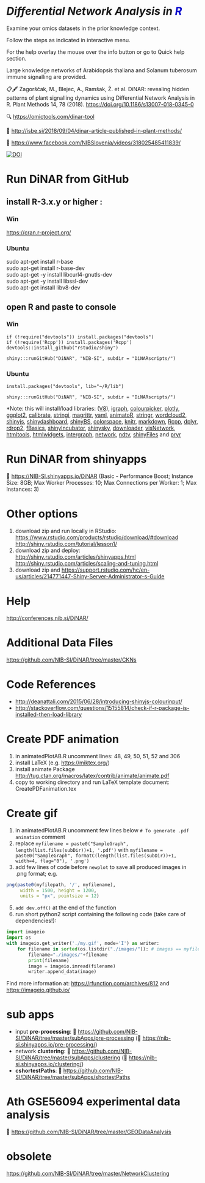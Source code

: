 <h1><i><b>Di</b>fferential <b>N</b>etwork <b>A</b>nalysis in <span style="color: #0000CC"><b>R</b></span></i></h1>

Examine your omics datasets in the prior knowledge context.

Follow the steps as indicated in interactive menu.

For the help overlay the mouse over the info button or go to Quick help section.

Large knowledge networks of Arabidopsis thaliana and Solanum tuberosum immune signalling are provided.



📋🖋 Zagorščak, M., Blejec, A., Ramšak, Ž. et al. DiNAR: revealing hidden patterns of plant signalling dynamics using Differential Network Analysis in R. Plant Methods 14, 78 (2018). https://doi.org/10.1186/s13007-018-0345-0

🔍 https://omictools.com/dinar-tool

🔦 http://isbe.si/2018/09/04/dinar-article-published-in-plant-methods/

🔦 https://www.facebook.com/NIBSlovenia/videos/318025485411839/



[![DOI](https://zenodo.org/badge/DOI/10.5281/zenodo.3723901.svg)](https://doi.org/10.5281/zenodo.3723901)



# Run DiNAR from GitHub

## install R-3.x.y or higher :

### Win
https://cran.r-project.org/

### Ubuntu
sudo apt-get install r-base</br>
sudo apt-get install r-base-dev</br>
sudo apt-get -y install libcurl4-gnutls-dev</br>
sudo apt-get -y install libssl-dev</br>
sudo apt-get install libv8-dev</br>

## open R and paste to console

### Win

```{r}
if (!require("devtools")) install.packages("devtools")
if (!require('Rcpp')) install.packages('Rcpp')
devtools::install_github("rstudio/shiny")

shiny:::runGitHub("DiNAR", "NIB-SI", subdir = "DiNARscripts/")
```

### Ubuntu

```{r}
install.packages("devtools", lib="~/R/lib")

shiny:::runGitHub("DiNAR", "NIB-SI", subdir = "DiNARscripts/")
```

*Note: this will install/load libraries: (<a href="https://cran.r-project.org/web/packages/V8/">V8</a>), <a href="https://cran.r-project.org/web/packages/igraph/index.html">igraph</a>, <a href="https://cran.r-project.org/web/packages/colourpicker/index.html">colourpicker</a>, <a href="https://cran.r-project.org/web/packages/plotly/index.html">plotly</a>, <a href="https://cran.r-project.org/web/packages/ggplot2/index.html">ggplot2</a>, <a href="https://cran.r-project.org/web/packages/calibrate/index.html">calibrate</a>, <a href="https://cran.r-project.org/web/packages/stringi/index.html">stringi</a>, <a href="https://cran.r-project.org/web/packages/magrittr/index.html">magrittr</a>, <a href="https://cran.r-project.org/web/packages/yaml/index.html">yaml</a>, <a href="https://github.com/ablejec/animatoR/">animatoR</a>, <a href="https://cran.r-project.org/web/packages/stringr/index.html">stringr</a>, <a href="https://cran.r-project.org/web/packages/wordcloud2/index.html">wordcloud2</a>, <a href="https://cran.r-project.org/web/packages/shinyjs/index.html">shinyjs</a>, <a href="https://cran.r-project.org/web/packages/shinydashboard/index.html">shinydashboard</a>, <a href="https://cran.r-project.org/web/packages/shinyBS/index.html">shinyBS</a>, <a href="https://cran.r-project.org/web/packages/colorspace/index.html">colorspace</a>, <a href="https://cran.r-project.org/web/packages/knitr/index.html">knitr</a>, <a href="https://cran.r-project.org/web/packages/markdown/index.html">markdown</a>, <a href="https://cran.r-project.org/web/packages/Rcpp/index.html">Rcpp</a>, <a href="https://cran.r-project.org/web/packages/dplyr/index.html">dplyr</a>, <a href="https://cran.r-project.org/web/packages/rdrop2/index.html">rdrop2</a>, <a href="https://cran.r-project.org/web/packages/fBasics/index.html">fBasics</a>, <a href="https://github.com/rstudio/shiny-incubator">shinyIncubator</a>, <a href="https://github.com/AnalytixWare/ShinySky">shinysky</a>, <a href="https://cran.r-project.org/web/packages/downloader/index.html">downloader</a>, <a href="https://cran.r-project.org/web/packages/visNetwork/index.html">visNetwork</a>, <a href="https://cran.r-project.org/web/packages/htmltools/index.html">htmltools</a>, <a href="https://cran.r-project.org/web/packages/htmlwidgets/index.html">htmlwidgets</a>, <a href="https://cran.r-project.org/web/packages/intergraph/index.html">intergraph</a>, <a href="https://cran.r-project.org/web/packages/network/index.html">network</a>, <a href="https://cran.r-project.org/web/packages/ndtv/index.html">ndtv</a>, <a href="https://cran.r-project.org/web/packages/shinyFiles/index.html">shinyFiles</a> and <a href="https://cran.r-project.org/web/packages/pryr/index.html">pryr</a>


# Run DiNAR from shinyapps

&#x1F34F; https://NIB-SI.shinyapps.io/DiNAR (Basic - Performance Boost; Instance Size: 8GB; Max Worker Processes: 10; Max Connections per Worker: 1; Max Instances: 3)


# Other options
1. download zip and run locally in RStudio: https://www.rstudio.com/products/rstudio/download/#download http://shiny.rstudio.com/tutorial/lesson1/
2. download zip and deploy: http://shiny.rstudio.com/articles/shinyapps.html http://shiny.rstudio.com/articles/scaling-and-tuning.html
3. download zip and https://support.rstudio.com/hc/en-us/articles/214771447-Shiny-Server-Administrator-s-Guide


# Help

http://conferences.nib.si/DiNAR/


# Additional Data Files

https://github.com/NIB-SI/DiNAR/tree/master/CKNs


# Code References

* http://deanattali.com/2015/06/28/introducing-shinyjs-colourinput/
* http://stackoverflow.com/questions/15155814/check-if-r-package-is-installed-then-load-library


# Create PDF animation
1. in animatedPlotAB.R uncomment lines: 48, 49, 50, 51, 52 and 306
2. install LaTeX (e.g. https://miktex.org/)
3. install animate Package http://tug.ctan.org/macros/latex/contrib/animate/animate.pdf
4. copy to working directory and run LaTeX template document: CreatePDFanimation.tex

# Create gif
1. in animatedPlotAB.R uncomment few lines below `# To generate .pdf animation` comment
2. replace `myfilename = paste0("SampleGraph", length(list.files(subDir))+1, '.pdf')` with `myfilename = paste0("SampleGraph", formatC(length(list.files(subDir))+1, width=4, flag="0"), '.png')`
3. add few lines of code before `newplot` to save all produced images in .png format; e.g.
```R
png(paste0(myfilepath, '/', myfilename), 
     width = 1500, height = 1200, 
     units = "px", pointsize = 12)
```
5. `add dev.off()` at the end of the function
5. run short python2 script containing the following code (take care of dependencies!):
```python
import imageio
import os
with imageio.get_writer('./my.gif', mode='I') as writer:
    for filename in sorted(os.listdir("./images/")): # images == myfilepath == where .png images of interest are
        filename="./images/"+filename
        print(filename)
        image = imageio.imread(filename)
        writer.append_data(image)
```
Find more information at: https://rfunction.com/archives/812 and https://imageio.github.io/


# sub apps
* input <b>pre-processing</b>: &#x1F34E; https://github.com/NIB-SI/DiNAR/tree/master/subApps/pre-processing (&#x1F34F; https://nib-si.shinyapps.io/pre-processing/)
* network <b>clustering</b>: &#x1F34E; https://github.com/NIB-SI/DiNAR/tree/master/subApps/clustering (&#x1F34F; https://nib-si.shinyapps.io/clustering/)
* <b>cshortestPaths</b>: :grapes: https://github.com/NIB-SI/DiNAR/tree/master/subApps/shortestPaths


# Ath GSE56094 experimental data analysis
&#x1F34E; https://github.com/NIB-SI/DiNAR/tree/master/GEODataAnalysis

# obsolete
https://github.com/NIB-SI/DiNAR/tree/master/NetworkClustering

